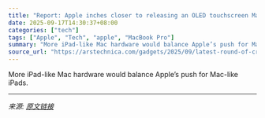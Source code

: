 ```yaml
---
title: "Report: Apple inches closer to releasing an OLED touchscreen MacBook Pro"
date: 2025-09-17T14:30:37+08:00
categories: ["tech"]
tags: ["Apple", "Tech", "apple", "MacBook Pro"]
summary: "More iPad-like Mac hardware would balance Apple’s push for Mac-like iPads."
source_url: "https://arstechnica.com/gadgets/2025/09/latest-round-of-credible-touchscreen-macbook-rumors-point-to-a-2026-launch/"
---
```


More iPad-like Mac hardware would balance Apple’s push for Mac-like iPads.

---

*来源: [原文链接](https://arstechnica.com/gadgets/2025/09/latest-round-of-credible-touchscreen-macbook-rumors-point-to-a-2026-launch/)*
